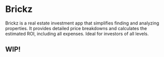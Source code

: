 # Brickz

Brickz is a real estate investment app that simplifies finding and analyzing properties. It provides detailed price breakdowns and calculates the estimated ROI, including all expenses. Ideal for investors of all levels.

## WIP!

